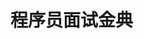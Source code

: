 # 程序员面试金典

## 

![]()

```python

```

![]()

## 

![]()

```python

```

![]()

## 

![]()

```python

```

![]()

## 

![]()

```python

```

![]()

## 

![]()

```python

```

![]()